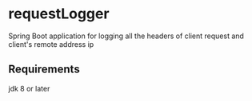 # requestLogger
Spring Boot application for logging all the headers of client request and client's remote address ip

## Requirements
jdk 8 or later
